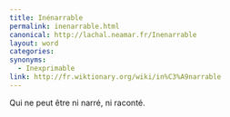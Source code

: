 ```yaml
---
title: Inénarrable
permalink: inenarrable.html
canonical: http://lachal.neamar.fr/Inenarrable
layout: word
categories:
synonyms:
  - Inexprimable
link: http://fr.wiktionary.org/wiki/in%C3%A9narrable
---
```


Qui ne peut être ni narré, ni raconté.

